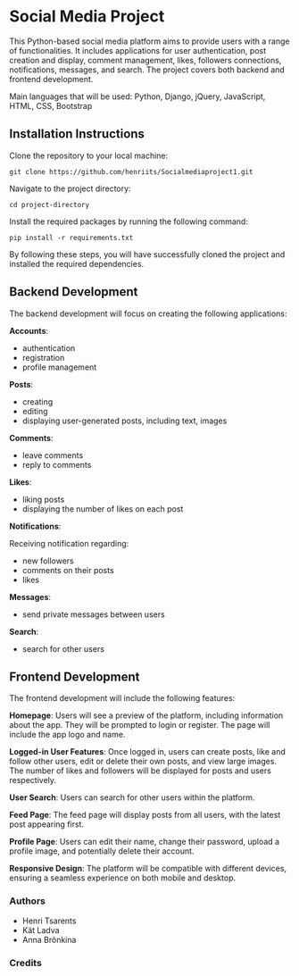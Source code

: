 # Social Media Project

This Python-based social media platform aims to provide users with a range of functionalities. It includes applications for user authentication, post creation and display, comment management, likes, followers connections, notifications, messages, and search. The project covers both backend and frontend development.

Main languages that will be used: 
Python, Django, jQuery, JavaScript, HTML, CSS, Bootstrap


## Installation Instructions

Clone the repository to your local machine: 

`git clone https://github.com/henriits/Socialmediaproject1.git`

Navigate to the project directory: 

`cd project-directory`

Install the required packages by running the following command: 

`pip install -r requirements.txt`

By following these steps, you will have successfully cloned the project and installed the required dependencies. 

## Backend Development

The backend development will focus on creating the following applications:

**Accounts**:
- authentication
- registration
- profile management

**Posts**: 
- creating
- editing
- displaying user-generated posts, including text, images

**Comments**: 
- leave comments
- reply to comments

**Likes**: 
- liking posts
- displaying the number of likes on each post

**Notifications**: 

Receiving notification regarding:
- new followers
- comments on their posts
- likes


**Messages**: 
- send private messages between users

**Search**:
- search for other users


## Frontend Development

The frontend development will include the following features:

**Homepage**: Users will see a preview of the platform, including information about the app. They will be prompted to login or register. The page will include the app logo and name.

**Logged-in User Features**: Once logged in, users can create posts, like and follow other users, edit or delete their own posts, and view large images. The number of likes and followers will be displayed for posts and users respectively.

**User Search**: Users can search for other users within the platform.

**Feed Page**: The feed page will display posts from all users, with the latest post appearing first.

**Profile Page**: Users can edit their name, change their password, upload a profile image, and potentially delete their account.

**Responsive Design**: The platform will be compatible with different devices, ensuring a seamless experience on both mobile and desktop.

### Authors 

- Henri Tsarents
- Kät Ladva
- Anna Brõnkina

### Credits
